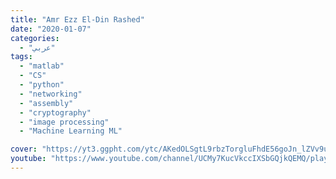 ```yaml
---
title: "Amr Ezz El-Din Rashed"
date: "2020-01-07"
categories:
  - "عربي"
tags:
  - "matlab"
  - "CS"
  - "python"
  - "networking"
  - "assembly"
  - "cryptography"
  - "image processing"
  - "Machine Learning ML"

cover: "https://yt3.ggpht.com/ytc/AKedOLSgtL9rbzTorgluFhdE56goJn_lZVv9uBM41VImLg=s88-c-k-c0x00ffffff-no-rj"
youtube: "https://www.youtube.com/channel/UCMy7KucVkccIXSbGQjkQEMQ/playlists"
---
```




